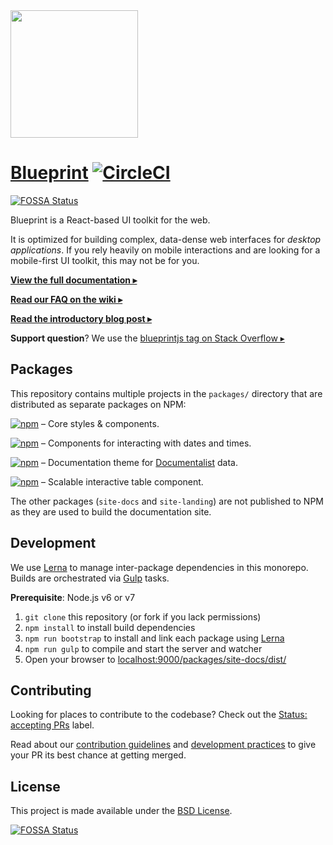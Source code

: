 <img height="204" src="https://cloud.githubusercontent.com/assets/464822/20228152/d3f36dc2-a804-11e6-80ff-51ada2d13ea7.png">

# [Blueprint](http://blueprintjs.com/) [![CircleCI](https://circleci.com/gh/palantir/blueprint.svg?style=svg&circle-token=4725ab38f16004566d6430180663d7e7f9f5da9d)](https://circleci.com/gh/palantir/blueprint)
[![FOSSA Status](https://app.fossa.io/api/projects/git%2Bgithub.com%2Fnvsio%2Fblueprint.svg?type=shield)](https://app.fossa.io/projects/git%2Bgithub.com%2Fnvsio%2Fblueprint?ref=badge_shield)

Blueprint is a React-based UI toolkit for the web.

It is optimized for building complex, data-dense web interfaces for _desktop applications_.
If you rely heavily on mobile interactions and are looking for a mobile-first UI toolkit, this may not be for you.

[**View the full documentation ▸**](http://blueprintjs.com/docs)

[**Read our FAQ on the wiki ▸**](https://github.com/palantir/blueprint/wiki/Frequently-Asked-Questions)

[**Read the introductory blog post ▸**](https://medium.com/@palantir/scaling-product-design-with-blueprint-25492827bb4a)

**Support question**? We use the [blueprintjs tag on Stack Overflow ▸](http://stackoverflow.com/questions/tagged/blueprintjs)

## Packages

This repository contains multiple projects in the `packages/` directory that are distributed as separate packages on NPM:

[![npm](https://img.shields.io/npm/v/@blueprintjs/core.svg?label=@blueprintjs/core)](https://www.npmjs.com/package/@blueprintjs/core) &ndash; Core styles & components.

[![npm](https://img.shields.io/npm/v/@blueprintjs/datetime.svg?label=@blueprintjs/datetime)](https://www.npmjs.com/package/@blueprintjs/datetime) &ndash; Components for interacting with dates and times.

[![npm](https://img.shields.io/npm/v/@blueprintjs/docs.svg?label=@blueprintjs/docs)](https://www.npmjs.com/package/@blueprintjs/docs) &ndash; Documentation theme for [Documentalist](https://github.com/palantir/documentalist) data.

[![npm](https://img.shields.io/npm/v/@blueprintjs/table.svg?label=@blueprintjs/table)](https://www.npmjs.com/package/@blueprintjs/table) &ndash; Scalable interactive table component.

The other packages (`site-docs` and `site-landing`) are not published to NPM as they are used to build the documentation site.

## Development

We use [Lerna](https://lernajs.io/) to manage inter-package dependencies in this monorepo.
Builds are orchestrated via [Gulp](http://gulpjs.com/) tasks.

__Prerequisite__: Node.js v6 or v7

1. `git clone` this repository (or fork if you lack permissions)
1. `npm install` to install build dependencies
1. `npm run bootstrap` to install and link each package using [Lerna](https://lernajs.io/)
1. `npm run gulp` to compile and start the server and watcher
1. Open your browser to [localhost:9000/packages/site-docs/dist/](http://localhost:9000/packages/site-docs/dist/)

## Contributing

Looking for places to contribute to the codebase? Check out the
[Status: accepting PRs](https://github.com/palantir/blueprint/labels/Status%3A%20accepting%20PRs) label.

Read about our [contribution guidelines](https://github.com/palantir/blueprint/blob/master/CONTRIBUTING.md) and
[development practices](https://github.com/palantir/blueprint/wiki/Development-Practices) to give your PR
its best chance at getting merged.

## License

This project is made available under the [BSD License](https://github.com/palantir/blueprint/blob/master/LICENSE).


[![FOSSA Status](https://app.fossa.io/api/projects/git%2Bgithub.com%2Fnvsio%2Fblueprint.svg?type=large)](https://app.fossa.io/projects/git%2Bgithub.com%2Fnvsio%2Fblueprint?ref=badge_large)